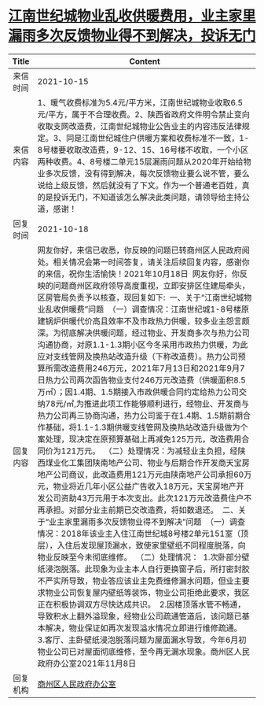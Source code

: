 # <a href="http://www.shangluo.gov.cn/zmhd/ldxxxx.jsp?urltype=leadermail.LeaderMailContentUrl&wbtreeid=1112&leadermailid=8034">江南世纪城物业乱收供暖费用，业主家里漏雨多次反馈物业得不到解决，投诉无门</a>
|Title|Content|
|:---:|---|
|来信时间|2021-10-15|
|来信内容|1、暖气收费标准为5.4元/平方米，江南世纪城物业收取6.5元/平方，属于不合理收费。2、陕西省政府文件明令禁止变向收取支网改造费，江南世纪城物业公告业主的内容违反法律规定。3、同是江南世纪城住户供暖方案和收费标准不一致，1-8号楼要收取改造费，9-12、15、16号楼不收取，一个小区两种收费。4、8号楼二单元15层漏雨问题从2020年开始给物业多次反馈，没有得到解决，每次反馈物业要么说不管，要么说给上级反馈，然后就没有了下文。作为一个普通老百姓，真的是投诉无门，不知道该怎么解决此类问题，请领导给主持公道，感谢！|
|回复时间|2021-10-18|
|回复内容|网友你好，来信已收悉，你反映的问题已转商州区人民政府阅处。相关情况会第一时间答复，请关注后续回复内容，感谢你的来信，祝你生活愉快！2021年10月18日  网友你好，你反映的问题商州区政府领导高度重视，立即安排区住建局牵头，区房管局负责予以核查，现回复如下:  一、关于“江南世纪城物业乱收供暖费”问题  （一）调查情况：江南世纪城1-8号楼原建锅炉供暖代价高且效率不及市政热力供暖，较多业主怨言颇深。为彻底解决供暖问题，经过物业、开发商多次与热力公司沟通协商，对原1.1-1.3期小区今冬采用市政热力供暖，为此应对支线管网及换热站改造升级（下称改造费）。热力公司预算所需改造费用246万元，2021年7月13日和2021年9月7日热力公司两次函告物业支付246万元改造费（供暖面积8.5万㎡）；因1.4期、1.5期接入市政供暖合同约定给热力公司交纳78元/㎡,为推进此项工作能够顺利进行，经物业、开发商与热力公司再三协商沟通，热力公司鉴于在1.4期、1.5期前期合作基础，将1.1-1.3期供暖支线管网及换热站改造升级做为个案处理，现决定在原预算基础上再减免125万元，改造费用合同价为121万元。  （二）处理情况：为减轻业主负担，经陕西煤业化工集团陕南地产公司、物业与后期合作开发商天宝房地产公司商议，此改造费用121万元由陕南地产公司承担60万元，物业将近几年小区公益广告收入18万元，天宝房地产开发公司资助43万元用于本次支出。此次121万元改造费住户不再承担。对部分业主前期已交改造费，将如数退还。  二、关于“业主家里漏雨多次反馈物业得不到解决”问题  （一）调查情况：2018年该业主入住江南世纪城8号楼2单元151室（顶层），入住后发现屋顶漏水，致使家里壁纸不同程度脱落，向物业反映至今未彻底维修。  （二）处理情况：  1.次卧部分壁纸浸泡脱落。此现象为业主本人自行更换窗子后，所打密封胶不严实所导致，物业答应该业主免费维修漏水问题，但业主要求物业公司恢复屋内壁纸等装饰，物业公司拒绝此要求，我区正在积极协调双方尽快达成共识。  2.因楼顶落水管不畅通，导致积水上翻外溢现象，经物业公司疏通管道后，该问题已基本解决，物业保证如再次发现溢水情况立即进行维修疏通。  3.客厅、主卧壁纸浸泡脱落问题为屋面漏水导致，今年6月初物业公司已对屋面彻底维修，至今再无漏水现象。商州区人民政府办公室2021年11月8日|
|回复机构|<a href="../../categories/agencies/商州区人民政府办公室.md">商州区人民政府办公室</a>|
